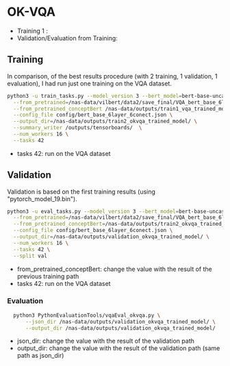 # OK-VQA

* Training 1 :
* Validation/Evaluation from Training:

## Training

In comparison, of the best results procedure (with 2 training, 1 validation, 1 evaluation), I had run just one training
on the VQA dataset.

```bash
python3 -u train_tasks.py --model_version 3 --bert_model=bert-base-uncased \
  --from_pretrained=/nas-data/vilbert/data2/save_final/VQA_bert_base_6layer_6conect-beta_vilbert_vqa/pytorch_model_11.bin \
  --from_pretrained_conceptBert /nas-data/outputs/train1_vqa_trained_model/VQA_bert_base_6layer_6conect/pytorch_model_19.bin \
  --config_file config/bert_base_6layer_6conect.json \
  --output_dir=/nas-data/outputs/train2_okvqa_trained_model/ \
  --summary_writer /outputs/tensorboards/  \
  --num_workers 16 \
  --tasks 42
```

* tasks 42: run on the VQA dataset

## Validation

Validation is based on the first training results (using "pytorch_model_19.bin").

```bash
python3 -u eval_tasks.py --model_version 3 --bert_model=bert-base-uncased \
  --from_pretrained=/nas-data/vilbert/data2/save_final/VQA_bert_base_6layer_6conect-beta_vilbert_vqa/pytorch_model_11.bin  \
  --from_pretrained_conceptBert=/nas-data/outputs/train2_okvqa_trained_model/OK-VQA_bert_base_6layer_6conect/pytorch_model_99.bin \
  --config_file config/bert_base_6layer_6conect.json \
  --output_dir=/nas-data/outputs/validation_okvqa_trained_model/ \
  --num_workers 16 \
  --tasks 42 \
  --split val
```

* from_pretrained_conceptBert: change the value with the result of the previous training path
* tasks 42: run on the VQA dataset

### Evaluation

```bash
  python3 PythonEvaluationTools/vqaEval_okvqa.py \
      --json_dir /nas-data/outputs/validation_okvqa_trained_model/ \
      --output_dir /nas-data/outputs/validation_okvqa_trained_model/
```

* json_dir: change the value with the result of the validation path
* output_dir: change the value with the result of the validation path (same path as json_dir)

